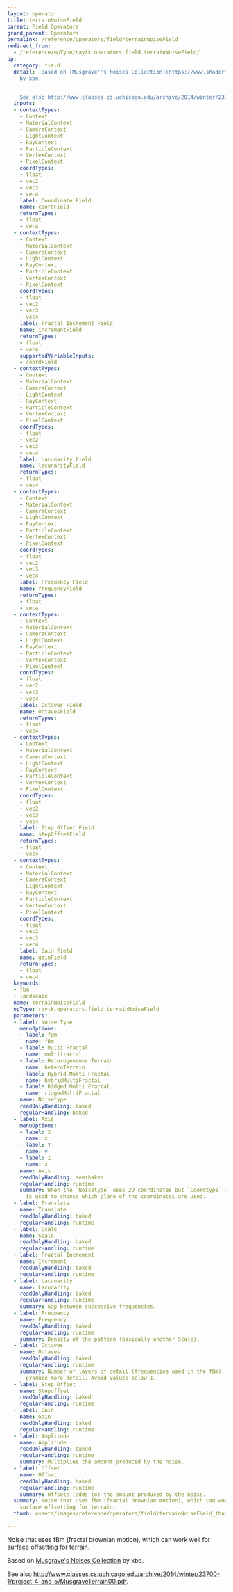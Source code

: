 ```yaml
---
layout: operator
title: terrainNoiseField
parent: Field Operators
grand_parent: Operators
permalink: /reference/operators/field/terrainNoiseField
redirect_from:
  - /reference/opType/raytk.operators.field.terrainNoiseField/
op:
  category: field
  detail: 'Based on [Musgrave''s Noises Collection](https://www.shadertoy.com/view/4sXXW2)
    by xbe.


    See also http://www.classes.cs.uchicago.edu/archive/2014/winter/23700-1/project_4_and_5/MusgraveTerrain00.pdf.'
  inputs:
  - contextTypes:
    - Context
    - MaterialContext
    - CameraContext
    - LightContext
    - RayContext
    - ParticleContext
    - VertexContext
    - PixelContext
    coordTypes:
    - float
    - vec2
    - vec3
    - vec4
    label: Coordinate Field
    name: coordField
    returnTypes:
    - float
    - vec4
  - contextTypes:
    - Context
    - MaterialContext
    - CameraContext
    - LightContext
    - RayContext
    - ParticleContext
    - VertexContext
    - PixelContext
    coordTypes:
    - float
    - vec2
    - vec3
    - vec4
    label: Fractal Increment Field
    name: incrementField
    returnTypes:
    - float
    - vec4
    supportedVariableInputs:
    - coordField
  - contextTypes:
    - Context
    - MaterialContext
    - CameraContext
    - LightContext
    - RayContext
    - ParticleContext
    - VertexContext
    - PixelContext
    coordTypes:
    - float
    - vec2
    - vec3
    - vec4
    label: Lacunarity Field
    name: lacunarityField
    returnTypes:
    - float
    - vec4
  - contextTypes:
    - Context
    - MaterialContext
    - CameraContext
    - LightContext
    - RayContext
    - ParticleContext
    - VertexContext
    - PixelContext
    coordTypes:
    - float
    - vec2
    - vec3
    - vec4
    label: Frequency Field
    name: frequencyField
    returnTypes:
    - float
    - vec4
  - contextTypes:
    - Context
    - MaterialContext
    - CameraContext
    - LightContext
    - RayContext
    - ParticleContext
    - VertexContext
    - PixelContext
    coordTypes:
    - float
    - vec2
    - vec3
    - vec4
    label: Octaves Field
    name: octavesField
    returnTypes:
    - float
    - vec4
  - contextTypes:
    - Context
    - MaterialContext
    - CameraContext
    - LightContext
    - RayContext
    - ParticleContext
    - VertexContext
    - PixelContext
    coordTypes:
    - float
    - vec2
    - vec3
    - vec4
    label: Step Offset Field
    name: stepOffsetField
    returnTypes:
    - float
    - vec4
  - contextTypes:
    - Context
    - MaterialContext
    - CameraContext
    - LightContext
    - RayContext
    - ParticleContext
    - VertexContext
    - PixelContext
    coordTypes:
    - float
    - vec2
    - vec3
    - vec4
    label: Gain Field
    name: gainField
    returnTypes:
    - float
    - vec4
  keywords:
  - fbm
  - landscape
  name: terrainNoiseField
  opType: raytk.operators.field.terrainNoiseField
  parameters:
  - label: Noise Type
    menuOptions:
    - label: fBm
      name: fBm
    - label: Multi Fractal
      name: multifractal
    - label: Heterogeneous Terrain
      name: heteroTerrain
    - label: Hybrid Multi Fractal
      name: hybridMultiFractal
    - label: Ridged Multi Fractal
      name: ridgedMultiFractal
    name: Noisetype
    readOnlyHandling: baked
    regularHandling: baked
  - label: Axis
    menuOptions:
    - label: X
      name: x
    - label: Y
      name: y
    - label: Z
      name: z
    name: Axis
    readOnlyHandling: semibaked
    regularHandling: runtime
    summary: When the `Noisetype` uses 2D coordinates but `Coordtype` is 3D, this
      is used to choose which plane of the coordinates are used.
  - label: Translate
    name: Translate
    readOnlyHandling: baked
    regularHandling: runtime
  - label: Scale
    name: Scale
    readOnlyHandling: baked
    regularHandling: runtime
  - label: Fractal Increment
    name: Increment
    readOnlyHandling: baked
    regularHandling: runtime
  - label: Lacunarity
    name: Lacunarity
    readOnlyHandling: baked
    regularHandling: runtime
    summary: Gap between successive frequencies.
  - label: Frequency
    name: Frequency
    readOnlyHandling: baked
    regularHandling: runtime
    summary: Density of the pattern (basically another Scale).
  - label: Octaves
    name: Octaves
    readOnlyHandling: baked
    regularHandling: runtime
    summary: Number of layers of detail (frequencies used in the fBm). Larger values
      produce more detail. Avoid values below 1.
  - label: Step Offset
    name: Stepoffset
    readOnlyHandling: baked
    regularHandling: runtime
  - label: Gain
    name: Gain
    readOnlyHandling: baked
    regularHandling: runtime
  - label: Amplitude
    name: Amplitude
    readOnlyHandling: baked
    regularHandling: runtime
    summary: Multiplies the amount produced by the noise.
  - label: Offset
    name: Offset
    readOnlyHandling: baked
    regularHandling: runtime
    summary: Offsets (adds to) the amount produced by the noise.
  summary: Noise that uses fBm (fractal brownian motion), which can work well for
    surface offsetting for terrain.
  thumb: assets/images/reference/operators/field/terrainNoiseField_thumb.png

---
```



Noise that uses fBm (fractal brownian motion), which can work well for surface offsetting for terrain.

Based on [Musgrave's Noises Collection](https://www.shadertoy.com/view/4sXXW2) by xbe.

See also http://www.classes.cs.uchicago.edu/archive/2014/winter/23700-1/project_4_and_5/MusgraveTerrain00.pdf.
